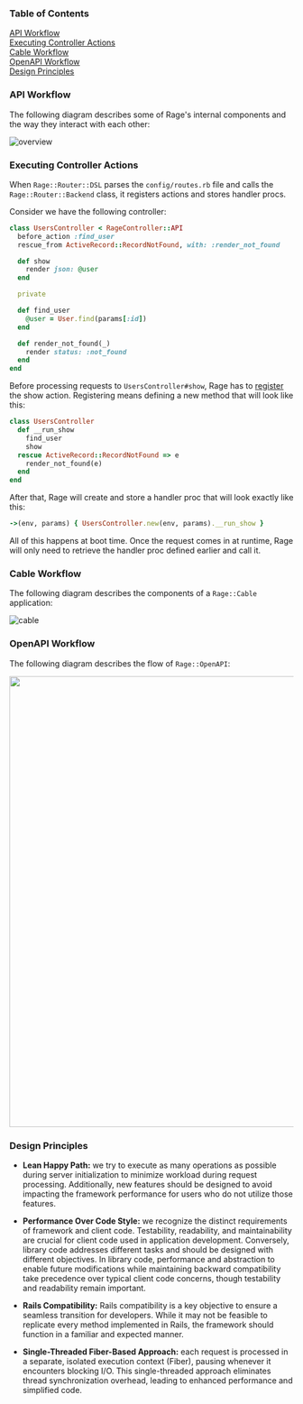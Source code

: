 ### Table of Contents

[API Workflow](#api-workflow)<br>
[Executing Controller Actions](#executing-controller-actions)<br>
[Cable Workflow](#cable-workflow)<br>
[OpenAPI Workflow](#openapi-workflow)<br>
[Design Principles](#design-principles)<br>

### API Workflow

The following diagram describes some of Rage's internal components and the way they interact with each other:

![overview](https://github.com/rage-rb/rage/assets/2270393/0d45bbe3-622c-4b17-b8d8-552c567fecb3)

### Executing Controller Actions

When `Rage::Router::DSL` parses the `config/routes.rb` file and calls the `Rage::Router::Backend` class, it registers actions and stores handler procs.

Consider we have the following controller:

```ruby
class UsersController < RageController::API
  before_action :find_user
  rescue_from ActiveRecord::RecordNotFound, with: :render_not_found

  def show
    render json: @user
  end

  private

  def find_user
    @user = User.find(params[:id])
  end

  def render_not_found(_)
    render status: :not_found
  end
end
```

Before processing requests to `UsersController#show`, Rage has to [register](https://github.com/rage-rb/rage/blob/master/lib/rage/controller/api.rb#L11) the show action. Registering means defining a new method that will look like this:

```ruby
class UsersController
  def __run_show
    find_user
    show
  rescue ActiveRecord::RecordNotFound => e
    render_not_found(e)
  end
end
```

After that, Rage will create and store a handler proc that will look exactly like this:

```ruby
->(env, params) { UsersController.new(env, params).__run_show }
```

All of this happens at boot time. Once the request comes in at runtime, Rage will only need to retrieve the handler proc defined earlier and call it.

### Cable Workflow

The following diagram describes the components of a `Rage::Cable` application:

![cable](https://github.com/user-attachments/assets/86db2091-f93a-44f8-9512-c4701770d09e)

### OpenAPI Workflow

The following diagram describes the flow of `Rage::OpenAPI`:

<img width="800" src="https://github.com/user-attachments/assets/b4a87b1e-9a0f-4432-a3e9-0106ff546f3f" />

### Design Principles

* **Lean Happy Path:** we try to execute as many operations as possible during server initialization to minimize workload during request processing. Additionally, new features should be designed to avoid impacting the framework performance for users who do not utilize those features.

* **Performance Over Code Style:** we recognize the distinct requirements of framework and client code. Testability, readability, and maintainability are crucial for client code used in application development. Conversely, library code addresses different tasks and should be designed with different objectives. In library code, performance and abstraction to enable future modifications while maintaining backward compatibility take precedence over typical client code concerns, though testability and readability remain important.

* **Rails Compatibility:** Rails compatibility is a key objective to ensure a seamless transition for developers. While it may not be feasible to replicate every method implemented in Rails, the framework should function in a familiar and expected manner.

* **Single-Threaded Fiber-Based Approach:** each request is processed in a separate, isolated execution context (Fiber), pausing whenever it encounters blocking I/O. This single-threaded approach eliminates thread synchronization overhead, leading to enhanced performance and simplified code.
